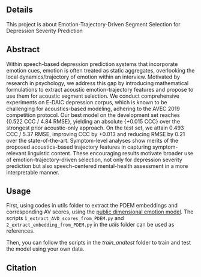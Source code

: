 

## Details

This project is about Emotion-Trajectory-Driven Segment Selection for Depression Severity Prediction

## Abstract

Within speech-based depression prediction systems that incorporate emotion cues, emotion is often treated as static aggregates, overlooking the local dynamics/trajectory of emotion within an interview. Motivated by research in psychology, we address this gap by introducing mathematical formulations to extract acoustic emotion-trajectory features and propose to use them for acoustic segment selection. 
We conduct comprehensive experiments on E-DAIC depression corpus, which is known to be challenging for acoustics-based modeling, adhering to the AVEC 2019 competition protocol. Our best model on the development set reaches {0.522 CCC / 4.84 RMSE}, yielding an absolute {+0.015 CCC} over the strongest prior acoustic-only approach. On the test set, we attain 0.493 CCC / 5.37 RMSE, improving CCC by +0.013 and reducing RMSE by 0.21 over the state-of-the-art. Symptom-level analyses show merits of the proposed acoustics-based trajectory features in capturing symptom-relevant linguistic content.
These encouraging results motivate broader use of emotion-trajectory-driven selection, not only for depression severity prediction but also
speech-centered mental-health assessment in a more interpretable manner.


## Usage
First, using codes in utils folder to extract the PDEM embeddings and corresponding AV scores, using the [public dimensional emotion model](https://github.com/audeering/w2v2-how-to). The scripts `1_extract_AVD_scores_from_PDEM.py` and `2_extract_embedding_from_PDEM.py` in the *utils* folder can be used as references. 

Then, you can follow the scripts in the *train_andtest* folder to train and test the model using your own data.

## Citation
